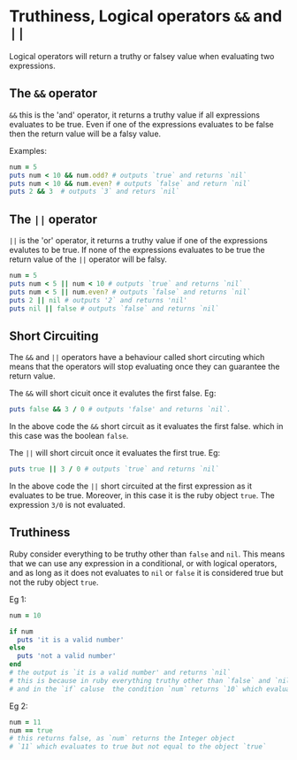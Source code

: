 # Truthiness, Logical operators `&&` and `||`

Logical operators will return a truthy or falsey value when evaluating two expressions.

## The `&&` operator

`&&` this is the 'and' operator, it returns a truthy value if all
expressions evaluates to be true. Even if one of the expressions 
evaluates to be false then the return value will be a falsy value.

Examples:

```ruby
num = 5
puts num < 10 && num.odd? # outputs `true` and returns `nil`
puts num < 10 && num.even? # outputs `false` and return `nil`
puts 2 && 3  # outputs `3` and returs `nil`
```

## The `||` operator

`||` is the 'or' operator, it returns a truthy value if one of the expressions evalutes to be true. If none of the expressions evaluates 
to be true the return value of the `||` operator will be falsy.

```ruby
num = 5
puts num < 5 || num < 10 # outputs `true` and returns `nil`
puts num < 5 || num.even? # outputs `false` and returns `nil`
puts 2 || nil # outputs '2` and returns 'nil'
puts nil || false # outputs `false` and returns `nil`
```


## Short Circuiting

The `&&` and `||` operators have a behaviour called short circuting 
which means that the operators will stop evaluating once they can guarantee the return value.

The `&&` will short cicuit once it evalutes the first false.
Eg: 
```ruby
puts false && 3 / 0 # outputs 'false' and returns `nil`.
```
In the above code the `&&` short circuit as it evaluates the first
false. which in this case was the boolean `false`.

The `||` will short circuit once it evaluates the first true.
Eg:
```ruby
puts true || 3 / 0 # outputs `true` and returns `nil`
```
In the above code the `||` short circuited at the first expression as it evaluates to be true. Moreover, in this case it is the ruby object 
`true`. The expression `3/0` is not evaluated.

## Truthiness

Ruby consider everything to be truthy other than `false` and `nil`.
This means that we can use any expression in a conditional, or with 
logical operators, and as long as it does not evaluates to `nil` or 
`false` it is considered true but not the ruby object `true`.

Eg 1:
```ruby
num = 10

if num
  puts 'it is a valid number'
else
  puts 'not a valid number'
end
# the output is `it is a valid number' and returns `nil`
# this is because in ruby everything truthy other than `false` and `nil`
# and in the `if` caluse  the condition `num` returns `10` which evaluates to be true as it is neither `false` nor `nil`.
```
Eg 2:
```ruby
num = 11
num == true
# this returns false, as `num` returns the Integer object 
# `11` which evaluates to true but not equal to the object `true`
```
